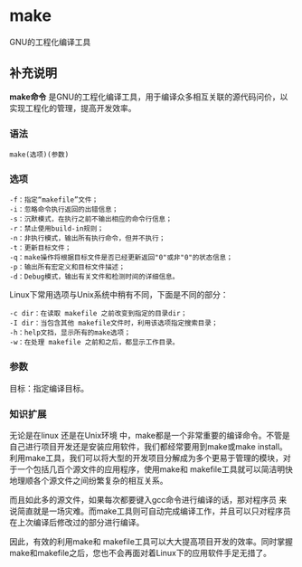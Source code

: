 make
===

GNU的工程化编译工具

## 补充说明

**make命令** 是GNU的工程化编译工具，用于编译众多相互关联的源代码问价，以实现工程化的管理，提高开发效率。

### 语法  

```
make(选项)(参数)
```

### 选项  

```
-f：指定“makefile”文件；
-i：忽略命令执行返回的出错信息；
-s：沉默模式，在执行之前不输出相应的命令行信息；
-r：禁止使用build-in规则；
-n：非执行模式，输出所有执行命令，但并不执行；
-t：更新目标文件；
-q：make操作将根据目标文件是否已经更新返回"0"或非"0"的状态信息；
-p：输出所有宏定义和目标文件描述；
-d：Debug模式，输出有关文件和检测时间的详细信息。
```

Linux下常用选项与Unix系统中稍有不同，下面是不同的部分：

```
-c dir：在读取 makefile 之前改变到指定的目录dir；
-I dir：当包含其他 makefile文件时，利用该选项指定搜索目录；
-h：help文挡，显示所有的make选项；
-w：在处理 makefile 之前和之后，都显示工作目录。
```

### 参数  

目标：指定编译目标。

### 知识扩展  

无论是在linux 还是在Unix环境 中，make都是一个非常重要的编译命令。不管是自己进行项目开发还是安装应用软件，我们都经常要用到make或make install。利用make工具，我们可以将大型的开发项目分解成为多个更易于管理的模块，对于一个包括几百个源文件的应用程序，使用make和 makefile工具就可以简洁明快地理顺各个源文件之间纷繁复杂的相互关系。

而且如此多的源文件，如果每次都要键入gcc命令进行编译的话，那对程序员 来说简直就是一场灾难。而make工具则可自动完成编译工作，并且可以只对程序员在上次编译后修改过的部分进行编译。

因此，有效的利用make和 makefile工具可以大大提高项目开发的效率。同时掌握make和makefile之后，您也不会再面对着Linux下的应用软件手足无措了。


<!-- Linux命令行搜索引擎：https://jaywcjlove.github.io/linux-command/ -->